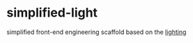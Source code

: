 # simplified-light
simplified front-end engineering scaffold based on the [lighting](https://www.npmjs.com/package/lighting)
